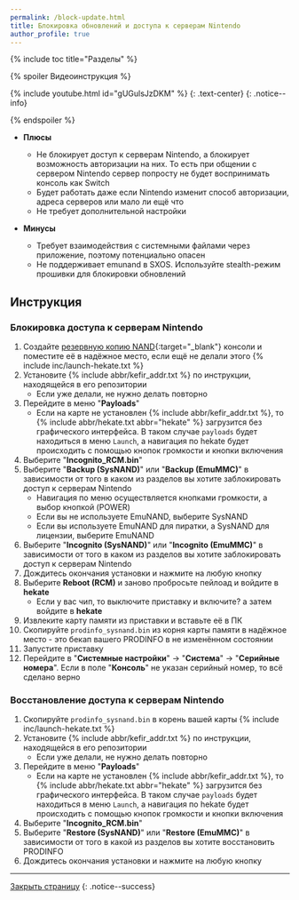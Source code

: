 ```yaml
---
permalink: /block-update.html
title: Блокировка обновлений и доступа к серверам Nintendo
author_profile: true
---
```

{% include toc title="Разделы" %}

{% spoiler Видеоинструкция %}

{% include youtube.html id="gUGulsJzDKM" %}
{: .text-center}
{: .notice--info}

{% endspoiler %}

* **Плюсы**
    * Не блокирует доступ к серверам Nintendo, а блокирует возможность авторизации на них. То есть при общении с сервером Nintendo сервер попросту не будет воспринимать консоль как Switch 
    * Будет работать даже если Nintendo изменит способ авторизации, адреса серверов или мало ли ещё  что 
    * Не требует дополнительной настройки 

* **Минусы**
    * Требует взаимодействия с системными файлами через приложение, поэтому потенциально опасен
    * Не поддерживает emunand в SXOS. Используйте stealth-режим прошивки для блокировки обновлений 
	
## Инструкция

### Блокировка доступа к серверам Nintendo  

1. Создайте [резервную копию NAND](backup-nand){:target="_blank"} консоли и поместите её в надёжное место, если ещё не делали этого
{% include inc/launch-hekate.txt %}
1. Установите {% include abbr/kefir_addr.txt %} по инструкции, находящейся в его репозитории
    * Если уже делали, не нужно делать повторно
1. Перейдите в меню "**Payloads**"
    * Если на карте не установлен {% include abbr/kefir_addr.txt %}, то {% include abbr/hekate.txt abbr="hekate" %} загрузится без графического интерфейса. В таком случае `payloads` будет находиться в меню `Launch`, а навигация по hekate будет происходить с помощью кнопок громкости и кнопки включения
1. Выберите "**Incognito_RCM.bin**"
1. Выберите "**Backup (SysNAND)**" или "**Backup (EmuMMC)**" в зависимости от того в каком из разделов вы хотите заблокировать доступ к серверам Nintendo
    * Навигация по меню осуществляется кнопками громкости, а выбор кнопкой (POWER)
    * Если вы не используете EmuNAND, выберите SysNAND 
    * Если вы используете EmuNAND для пиратки, а SysNAND для лицензии, выберите EmuNAND
1. Выберите "**Incognito (SysNAND)**" или "**Incognito (EmuMMC)**" в зависимости от того в каком из разделов вы хотите заблокировать доступ к серверам Nintendo
1. Дождитесь окончания установки и нажмите на любую кнопку 
1. Выберите **Reboot (RCM)** и заново пробросьте пейлоад и войдите в **hekate**
    * Если у вас чип, то выключите приставку и включите? а затем войдите в **hekate**
1. Извлеките карту памяти из приставки и вставьте её в ПК
1. Скопируйте `prodinfo_sysnand.bin` из корня карты памяти в надёжное место - это бекап вашего PRODINFO в не изменённом состоянии
1. Запустите приставку
1. Перейдите в "**Системные настройки**" -> "**Система**" -> "**Серийные номера**". Если в поле "**Консоль**" не указан серийный номер, то всё сделано верно
 
### Восстановление доступа к серверам Nintendo  

1. Скопируйте `prodinfo_sysnand.bin` в корень вашей карты 
{% include inc/launch-hekate.txt %}
1. Установите {% include abbr/kefir_addr.txt %} по инструкции, находящейся в его репозитории
    * Если уже делали, не нужно делать повторно
1. Перейдите в меню "**Payloads**"
    * Если на карте не установлен {% include abbr/kefir_addr.txt %}, то {% include abbr/hekate.txt abbr="hekate" %} загрузится без графического интерфейса. В таком случае `payloads` будет находиться в меню `Launch`, а навигация по hekate будет происходить с помощью кнопок громкости и кнопки включения
1. Выберите "**Incognito_RCM.bin**"
1. Выберите "**Restore (SysNAND)**" или "**Restore (EmuMMC)**" в зависимости от того в какой из разделов вы хотите восстановить PRODINFO
1. Дождитесь окончания установки и нажмите на любую кнопку 

___

[Закрыть страницу](javascript:window.close();)
{: .notice--success}